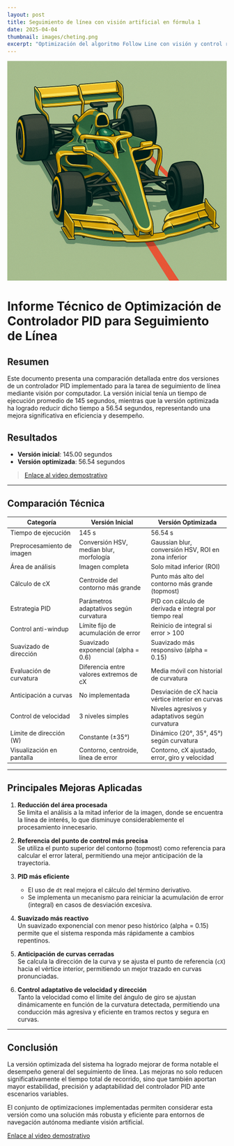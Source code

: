 ```yaml
---
layout: post  
title: Seguimiento de línea con visión artificial en fórmula 1  
date: 2025-04-04  
thumbnail: images/cheting.png
excerpt: "Optimización del algoritmo Follow Line con visión y control reactivo"  
---
```

![Imagen de seguimiento de línea](/images/cheting.png)  <!-- Imagen dentro del post -->

# Informe Técnico de Optimización de Controlador PID para Seguimiento de Línea

## Resumen

Este documento presenta una comparación detallada entre dos versiones de un controlador PID implementado para la tarea de seguimiento de línea mediante visión por computador. La versión inicial tenía un tiempo de ejecución promedio de 145 segundos, mientras que la versión optimizada ha logrado reducir dicho tiempo a 56.54 segundos, representando una mejora significativa en eficiencia y desempeño.

## Resultados

- **Versión inicial**: 145.00 segundos
- **Versión optimizada**: 56.54 segundos

> [Enlace al video demostrativo](https://www.youtube.com/insertar_enlace_aqui)

---

## Comparación Técnica

| Categoría                      | Versión Inicial                                   | Versión Optimizada                                    |
|-------------------------------|----------------------------------------------------|--------------------------------------------------------|
| Tiempo de ejecución           | 145 s                                              | 56.54 s                                                |
| Preprocesamiento de imagen    | Conversión HSV, median blur, morfología            | Gaussian blur, conversión HSV, ROI en zona inferior    |
| Área de análisis              | Imagen completa                                    | Solo mitad inferior (ROI)                             |
| Cálculo de cX                 | Centroide del contorno más grande                  | Punto más alto del contorno más grande (topmost)       |
| Estrategia PID                | Parámetros adaptativos según curvatura             | PID con cálculo de derivada e integral por tiempo real |
| Control anti-windup           | Límite fijo de acumulación de error                | Reinicio de integral si error > 100                    |
| Suavizado de dirección        | Suavizado exponencial (alpha = 0.6)                | Suavizado más responsivo (alpha = 0.15)               |
| Evaluación de curvatura       | Diferencia entre valores extremos de cX            | Media móvil con historial de curvatura                |
| Anticipación a curvas         | No implementada                                    | Desviación de cX hacia vértice interior en curvas     |
| Control de velocidad          | 3 niveles simples                                  | Niveles agresivos y adaptativos según curvatura       |
| Límite de dirección (W)       | Constante (±35°)                                   | Dinámico (20°, 35°, 45°) según curvatura               |
| Visualización en pantalla     | Contorno, centroide, línea de error                | Contorno, cX ajustado, error, giro y velocidad         |

---

## Principales Mejoras Aplicadas

1. **Reducción del área procesada**  
   Se limita el análisis a la mitad inferior de la imagen, donde se encuentra la línea de interés, lo que disminuye considerablemente el procesamiento innecesario.

2. **Referencia del punto de control más precisa**  
   Se utiliza el punto superior del contorno (topmost) como referencia para calcular el error lateral, permitiendo una mejor anticipación de la trayectoria.

3. **PID más eficiente**  
   - El uso de `dt` real mejora el cálculo del término derivativo.
   - Se implementa un mecanismo para reiniciar la acumulación de error (integral) en casos de desviación excesiva.

4. **Suavizado más reactivo**  
   Un suavizado exponencial con menor peso histórico (alpha = 0.15) permite que el sistema responda más rápidamente a cambios repentinos.

5. **Anticipación de curvas cerradas**  
   Se calcula la dirección de la curva y se ajusta el punto de referencia (`cX`) hacia el vértice interior, permitiendo un mejor trazado en curvas pronunciadas.

6. **Control adaptativo de velocidad y dirección**  
   Tanto la velocidad como el límite del ángulo de giro se ajustan dinámicamente en función de la curvatura detectada, permitiendo una conducción más agresiva y eficiente en tramos rectos y segura en curvas.

---

## Conclusión

La versión optimizada del sistema ha logrado mejorar de forma notable el desempeño general del seguimiento de línea. Las mejoras no solo reducen significativamente el tiempo total de recorrido, sino que también aportan mayor estabilidad, precisión y adaptabilidad del controlador PID ante escenarios variables.

El conjunto de optimizaciones implementadas permiten considerar esta versión como una solución más robusta y eficiente para entornos de navegación autónoma mediante visión artificial.

[Enlace al video demostrativo](https://youtu.be/df5QsGYy5y0)
